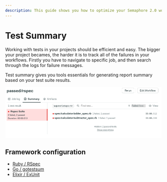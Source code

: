 ```yaml
---
description: This guide shows you how to optimize your Semaphore 2.0 workflow for monorepo projects.
---
```


# Test Summary

Working with tests in your projects should be efficient and easy. The bigger your project
becames, the harder it is to track all of the failures in your workflows. Firstly
you have to navigate to specific job, and then search through the logs for failure messages.

Test summary gives you tools essentials for generating report summary based on your test suite results.

![Test Summary Tab](img/test-summary/summary-tab.png)

## Framework configuration

- [Ruby / RSpec][ruby-test-summary]
- [Go / gotestsum][go-test-summary]
- [Elixir / ExUnit][elixir-test-summary]

[ruby-test-summary]: /programming-languages/ruby/#test-summary
[go-test-summary]: /programming-languages/go/#test-summary
[elixir-test-summary]: /programming-languages/elixir/#test-summary
